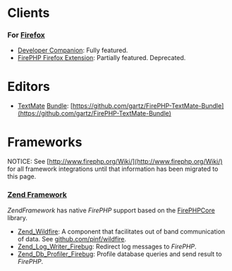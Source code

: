 
Clients
=======

### For [Firefox](http://getfirefox.com/)

  * [Developer Companion](http://developercompanion.com/): Fully featured.
  * [FirePHP Firefox Extension](https://addons.mozilla.org/en-US/firefox/addon/firephp/): Partially featured. Deprecated.


Editors
=======

  * [TextMate](http://macromates.com/) [Bundle](http://wiki.macromates.com/Main/Bundles): [https://github.com/gartz/FirePHP-TextMate-Bundle](https://github.com/gartz/FirePHP-TextMate-Bundle)


Frameworks
==========

NOTICE: See [http://www.firephp.org/Wiki/](http://www.firephp.org/Wiki/) for all framework integrations until that information has been
migrated to this page.

### [Zend Framework](http://framework.zend.com/)

*ZendFramework* has native *FirePHP* support based on the [FirePHPCore](Configuration/Traditional) library.

  * [Zend_Wildfire](http://framework.zend.com/manual/en/zend.wildfire.chapter.html): A component that facilitates out of band communication of data. See [github.com/pinf/wildfire](https://github.com/pinf/wildfire).
  * [Zend_Log_Writer_Firebug](http://framework.zend.com/manual/en/zend.log.writers.html#zend.log.writers.firebug): Redirect log messages to *FirePHP*.
  * [Zend_Db_Profiler_Firebug](http://framework.zend.com/manual/en/zend.db.profiler.html#zend.db.profiler.profilers.firebug): Profile database queries and send result to *FirePHP*.
